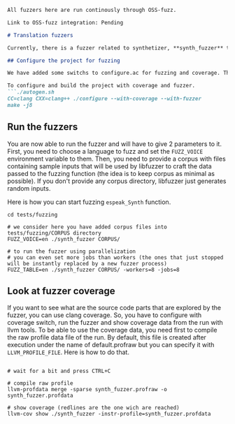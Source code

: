 ```markdown
All fuzzers here are run continously through OSS-fuzz.

Link to OSS-fuzz integration: Pending

# Translation fuzzers

Currently, there is a fuzzer related to synthetizer, **synth_fuzzer** that will target **espak_Synth**. The following sections will explain how to configure the fuzzers, how to use them and how to get a coverage report of the fuzzing result. 

## Configure the project for fuzzing

We have added some switchs to configure.ac for fuzzing and coverage. The `--with-fuzzer` switch will check if your are actually using clang and clang++ as compilers (by looking at CC and CXX) and allows generation of compilation instructions for fuzzer targets. The `--with-coverage` will add `-fprofile-instr-generate -fcoverage-mapping` to AM_CPPFLAGS in espeak/Makefile.am.

To configure and build the project with coverage and fuzzer.
```./autogen.sh
CC=clang CXX=clang++ ./configure --with-coverage --with-fuzzer
make -j8
```

## Run the fuzzers

You are now able to run the fuzzer and will have to give 2 parameters to it. First, you need to choose a language  to fuzz and set the `FUZZ_VOICE` environment variable to them. Then, you need to provide a corpus with files containing sample inputs that will be used by libfuzzer to craft the data passed to the fuzzing function (the idea is to keep corpus as minimal as possible). If you don't provide any corpus directory, libfuzzer just generates random inputs.

Here is how you can start fuzzing  `espeak_Synth` function.
```# first we move to tests/fuzzing directory
cd tests/fuzzing

# we consider here you have added corpus files into tests/fuzzing/CORPUS directory
FUZZ_VOICE=en ./synth_fuzzer CORPUS/

# to run the fuzzer using parallelization
# you can even set more jobs than workers (the ones that just stopped will be instantly replaced by a new fuzzer process)
FUZZ_TABLE=en ./synth_fuzzer CORPUS/ -workers=8 -jobs=8
```

## Look at fuzzer coverage

If you want to see what are the source code parts that are explored by the fuzzer, you can use clang coverage. So, you have to configure with coverage switch, run the fuzzer and show coverage data from the run with llvm tools. 
To be able to use the coverage data, you need first to compile the raw profile data file of the run. By default, this file is created after execution under the name of default.profraw but you can specify it with `LLVM_PROFILE_FILE`.
Here is how to do that.
```LLVM_PROFILE_FILE=synth_fuzzer.profraw FUZZ_VOICE=en ./synth_fuzzer CORPUS/ -workers=8 -jobs=8

# wait for a bit and press CTRL+C

# compile raw profile
llvm-profdata merge -sparse synth_fuzzer.profraw -o synth_fuzzer.profdata

# show coverage (redlines are the one wich are reached)
llvm-cov show ./synth_fuzzer -instr-profile=synth_fuzzer.profdata
```
```
